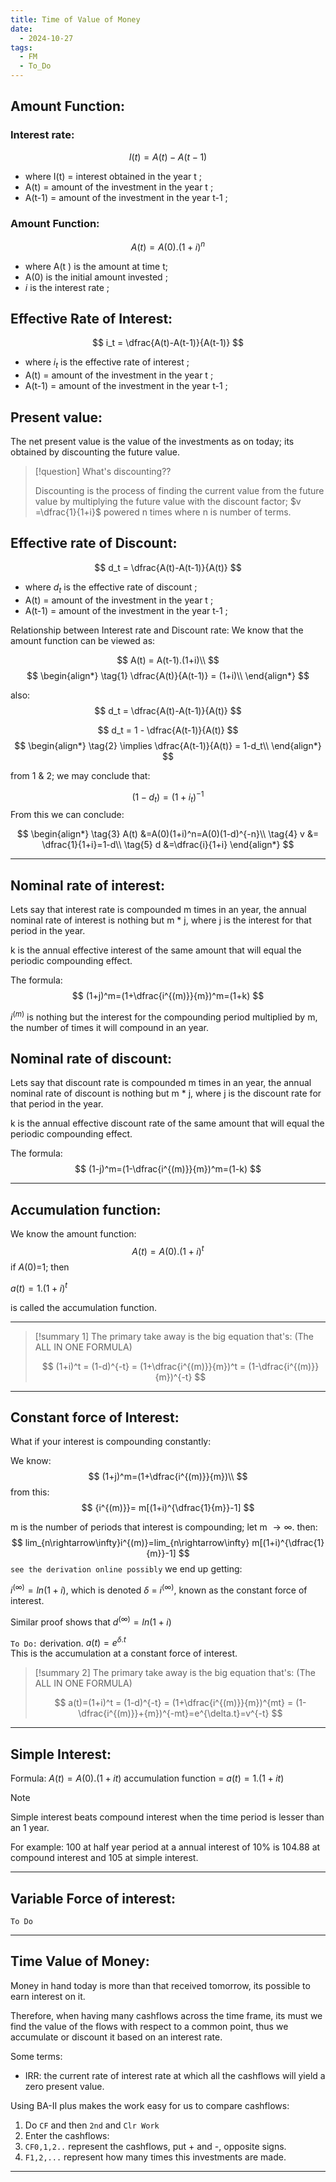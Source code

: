 ```yaml
---
title: Time of Value of Money
date:
  - 2024-10-27
tags:
  - FM
  - To_Do
---
```

## Amount Function:
### Interest rate:
$$
I(t) = A(t) - A(t-1)
$$
- where I(t) = interest obtained in the year t ;
- A(t) = amount of the investment in the year t ;
- A(t-1) = amount of the investment in the year t-1  ;

### Amount Function:
$$
A(t) = A(0).(1+i)^n
$$
- where A(t ) is the amount at time t;
- A(0) is the initial amount invested ;
- $i$ is the interest rate ;

## Effective Rate of Interest:
$$
i_t = \dfrac{A(t)-A(t-1)}{A(t-1)}
$$
- where  $i_t$ is the effective rate of interest ;
- A(t) = amount of the investment in the year t ;
- A(t-1) = amount of the investment in the year t-1  ;

## Present value:
The net present value is the value of the investments as on today;  its obtained by discounting the future value.

> [!question]
> What's discounting??
> 
> Discounting is the process of finding the current value from the future value by multiplying the future value with the discount factor; $v =\dfrac{1}{1+i}$ powered n times where n is number of terms.

## Effective rate of Discount:
$$
d_t = \dfrac{A(t)-A(t-1)}{A(t)}
$$
- where $d_t$ is the effective rate of discount ;
- A(t) = amount of the investment in the year t ;
- A(t-1) = amount of the investment in the year t-1  ;

Relationship between Interest rate and Discount rate:
We know that the amount function can be viewed as:

$$
A(t) = A(t-1).(1+i)\\
$$
$$
\begin{align*}
\tag{1}
\dfrac{A(t)}{A(t-1)} = (1+i)\\
\end{align*}
$$

also:
$$
d_t = \dfrac{A(t)-A(t-1)}{A(t)}
$$

$$
d_t = 1 - \dfrac{A(t-1)}{A(t)}
$$
$$
\begin{align*}
\tag{2}
\implies \dfrac{A(t-1)}{A(t)} = 1-d_t\\
\end{align*}
$$

from 1 & 2; we may conclude that:

$$
(1-d_t)=(1+i_t)^{-1}
$$
From this we can conclude:

$$
\begin{align*}
\tag{3}
A(t) &=A(0)(1+i)^n=A(0)(1-d)^{-n}\\
\tag{4}
v &= \dfrac{1}{1+i}=1-d\\
\tag{5}
d &=\dfrac{i}{1+i}
\end{align*}
$$

---
## Nominal rate of interest:

Lets say that interest rate is compounded m times in an year, the annual nominal rate of interest is nothing but m * j, where j is the interest for that period in the year.

k is the annual effective interest of the same amount that will equal the periodic compounding effect.

The formula:
$$
(1+j)^m=(1+\dfrac{i^{(m)}}{m})^m=(1+k)
$$

$i^{(m)}$ is nothing but the interest for the compounding period multiplied by m, the number of times it will compound in an year.


## Nominal rate of discount:

Lets say that discount rate is compounded m times in an year, the annual nominal rate of discount is nothing but m * j, where j is the discount rate for that period in the year.

k is the annual effective discount rate of the same amount that will equal the periodic compounding effect.

The formula:
$$
(1-j)^m=(1-\dfrac{i^{(m)}}{m})^m=(1-k)
$$

---
## Accumulation function:

We know the amount function:
$$
A(t) = A(0).(1+i)^t
$$
if $A(0)$=1; then

$a(t)=1.(1+i)^t$

is called the accumulation function.

---

> [!summary 1]
> The primary take away is the big equation that's:
> (The ALL IN ONE FORMULA)
> 
> $$
> (1+i)^t = (1-d)^{-t} = (1+\dfrac{i^{(m)}}{m})^t = (1-\dfrac{i^{(m)}}{m})^{-t}
> $$

 ---
 
## Constant force of Interest:
What if your interest is compounding constantly:

We know:
$$
(1+j)^m=(1+\dfrac{i^{(m)}}{m})\\
$$
from this:
$$
{i^{(m)}}= m[(1+i)^{\dfrac{1}{m}}-1]
$$

m is the number of periods that interest is compounding; let m $\rightarrow\infty$.
then:
$$
lim_{n\rightarrow\infty}i^{(m)}=lim_{n\rightarrow\infty} m[(1+i)^{\dfrac{1}{m}}-1]
$$
`see the derivation online possibly`
we end up getting: 

$i^{(\infty)}=ln(1+i)$, which is denoted $\delta$ = $i^{(\infty)}$, known as the constant force of interest.

Similar proof shows that $d^{(\infty)}=ln(1+i)$


`To Do:` derivation.
$a(t) = e^{\delta.t}$  
This is the accumulation at a constant force of interest.


> [!summary 2]
> The primary take away is the big equation that's:
> (The ALL IN ONE FORMULA)
> 
> $$
> a(t)=(1+i)^t = (1-d)^{-t} = (1+\dfrac{i^{(m)}}{m})^{mt} = (1-\dfrac{i^{(m)}}+{m})^{-mt}=e^{\delta.t}=v^{-t}
> $$

---

## Simple Interest:

Formula: $A(t)=A(0).(1+it)$
accumulation function = $a(t)=1.(1+it)$

> [!note]
> Simple interest beats compound interest when the time period is lesser than an 1 year.
> 
> For example: 100 at half year period at a annual interest of 10% is 104.88 at compound interest and 105 at simple interest.

---

## Variable Force of interest:
`To Do`



---

## Time Value of Money:
Money in hand today is more than that received tomorrow, its possible to earn interest on it.

Therefore, when having many cashflows across the time frame, its must we find the value of the flows with respect to a common point, thus we accumulate or discount it based on an interest rate.

Some terms:
- IRR: the current rate of interest rate at which all the cashflows will yield a zero present value.


Using BA-II plus makes the work easy for us to compare cashflows:
1. Do `CF` and then `2nd` and `Clr Work`
2. Enter the cashflows:
3. `CF0,1,2..` represent the cashflows, put + and -, opposite signs.
4. `F1,2,...` represent how many times this investments are made.
---









